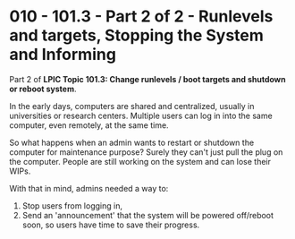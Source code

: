 # 010 - 101.3 - Part 2 of 2 - Runlevels and targets, Stopping the System and Informing
 Part 2 of **LPIC Topic 101.3: Change runlevels / boot targets and shutdown or reboot system**.

In the early days, computers are shared and centralized, usually in universities or research centers. Multiple users can log in into the same computer, even remotely, at the same time. 

So what happens when an admin wants to restart or shutdown the computer for maintenance purpose? Surely they can't just pull the plug on the computer. People are still working on the system and can lose their WIPs.

With that in mind, admins needed a way to:
1. Stop users from logging in,
2. Send an 'announcement' that the system will be powered off/reboot soon, so users have time to save their progress.




